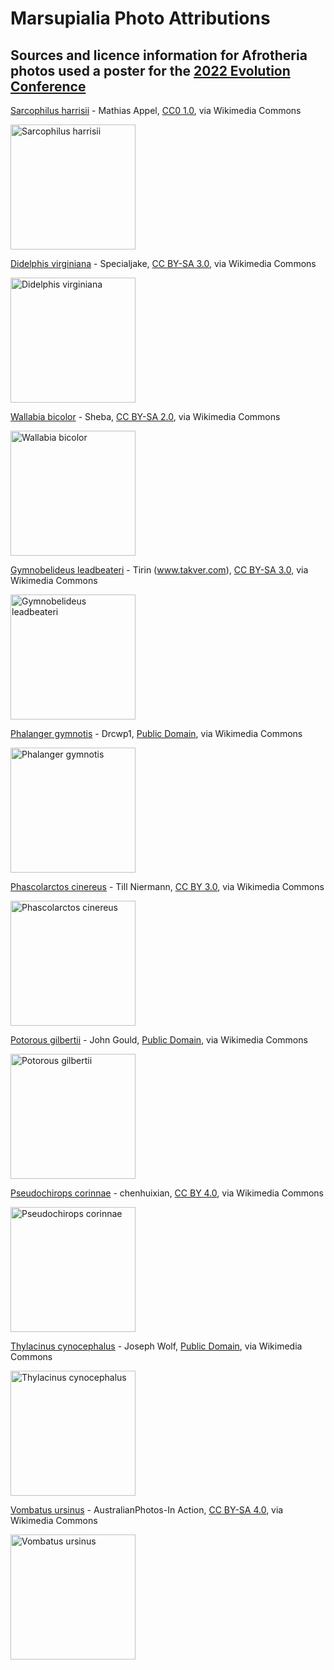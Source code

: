 # Marsupialia Photo Attributions

## Sources and licence information for Afrotheria photos used a poster for the [2022 Evolution Conference](https://www.evolutionmeetings.org)

[Sarcophilus harrisii](https://commons.wikimedia.org/wiki/File:Tasmanian_Devil_(24170311598).jpg) - Mathias Appel, [CC0 1.0](https://creativecommons.org/publicdomain/zero/1.0/deed.en), via Wikimedia Commons

<a target="_blank" href="https://upload.wikimedia.org/wikipedia/commons/8/8c/Tasmanian_Devil_%2824170311598%29.jpg">
	<img src="https://upload.wikimedia.org/wikipedia/commons/thumb/8/8c/Tasmanian_Devil_%2824170311598%29.jpg/512px-Tasmanian_Devil_%2824170311598%29.jpg" alt="Sarcophilus harrisii" width="200"/>
</a>

[Didelphis virginiana](https://commons.wikimedia.org/wiki/File:Didelphis_virginiana_with_young.JPG) - Specialjake, [CC BY-SA 3.0](https://creativecommons.org/licenses/by-sa/3.0), via Wikimedia Commons

<a target="_blank" href="https://upload.wikimedia.org/wikipedia/commons/0/07/Didelphis_virginiana_with_young.JPG">
	<img src="https://upload.wikimedia.org/wikipedia/commons/thumb/0/07/Didelphis_virginiana_with_young.JPG/512px-Didelphis_virginiana_with_young.JPG" alt="Didelphis virginiana" width="200"/>
</a>

[Wallabia bicolor](https://commons.wikimedia.org/wiki/File:Australia_Zoo_Wallaby-1_(9255992865).jpg) - Sheba, [CC BY-SA 2.0](https://creativecommons.org/licenses/by-sa/2.0), via Wikimedia Commons

<a target="_blank" href="https://upload.wikimedia.org/wikipedia/commons/6/6a/Australia_Zoo_Wallaby-1_%289255992865%29.jpg">
	<img src="https://upload.wikimedia.org/wikipedia/commons/thumb/6/6a/Australia_Zoo_Wallaby-1_%289255992865%29.jpg/512px-Australia_Zoo_Wallaby-1_%289255992865%29.jpg" alt="Wallabia bicolor" width="200"/>
</a>

[Gymnobelideus leadbeateri](https://commons.wikimedia.org/wiki/File:Leadbeater%27s_Possum_called_George_-_taxidermied_02.JPG) - Tirin (www.takver.com), [CC BY-SA 3.0](https://creativecommons.org/licenses/by-sa/3.0), via Wikimedia Commons

<a target="_blank" href="https://upload.wikimedia.org/wikipedia/commons/8/88/Leadbeater%27s_Possum_called_George_-_taxidermied_02.JPG">
	<img src="https://upload.wikimedia.org/wikipedia/commons/thumb/8/88/Leadbeater%27s_Possum_called_George_-_taxidermied_02.JPG/512px-Leadbeater%27s_Possum_called_George_-_taxidermied_02.JPG" alt="Gymnobelideus leadbeateri" width="200"/>
</a>

[Phalanger gymnotis](https://commons.wikimedia.org/wiki/File:Ground_Cuscus_cotswoldwildlifepark.jpg) - Drcwp1, [Public Domain](https://en.wikipedia.org/wiki/public_domain), via Wikimedia Commons

<a target="_blank" href="https://upload.wikimedia.org/wikipedia/commons/f/f6/Ground_Cuscus_cotswoldwildlifepark.jpg">
	<img src="https://upload.wikimedia.org/wikipedia/commons/thumb/f/f6/Ground_Cuscus_cotswoldwildlifepark.jpg/512px-Ground_Cuscus_cotswoldwildlifepark.jpg" alt="Phalanger gymnotis" width="200"/>
</a>

[Phascolarctos cinereus](https://commons.wikimedia.org/wiki/File:Koala_in_Zoo_Duisburg.jpg) - Till Niermann, [CC BY 3.0](https://creativecommons.org/licenses/by/3.0), via Wikimedia Commons

<a target="_blank" href="https://upload.wikimedia.org/wikipedia/commons/9/90/Koala_in_Zoo_Duisburg.jpg">
	<img src="https://upload.wikimedia.org/wikipedia/commons/thumb/9/90/Koala_in_Zoo_Duisburg.jpg/512px-Koala_in_Zoo_Duisburg.jpg" alt="Phascolarctos cinereus" width="200"/>
</a>

[Potorous gilbertii](https://commons.wikimedia.org/wiki/File:Potorous_gilberti_-_Gould.jpg) - John Gould, [Public Domain](https://en.wikipedia.org/wiki/public_domain), via Wikimedia Commons

<a target="_blank" href="https://upload.wikimedia.org/wikipedia/commons/a/a7/Potorous_gilberti_-_Gould.jpg">
	<img src="https://upload.wikimedia.org/wikipedia/commons/thumb/a/a7/Potorous_gilberti_-_Gould.jpg/512px-Potorous_gilberti_-_Gould.jpg" alt="Potorous gilbertii" width="200"/>
</a>

[Pseudochirops corinnae](https://commons.wikimedia.org/wiki/File:Pseudochirops_corinnae.png) - chenhuixian, [CC BY 4.0](https://creativecommons.org/licenses/by/4.0), via Wikimedia Commons

<a target="_blank" href="https://upload.wikimedia.org/wikipedia/commons/8/84/Pseudochirops_corinnae.png">
	<img src="https://upload.wikimedia.org/wikipedia/commons/thumb/8/84/Pseudochirops_corinnae.png/512px-Pseudochirops_corinnae.png" alt="Pseudochirops corinnae" width="200"/>
</a>

[Thylacinus cynocephalus](https://commons.wikimedia.org/wiki/File:ThylacinusWolf.jpg) - Joseph Wolf, [Public Domain](https://en.wikipedia.org/wiki/public_domain), via Wikimedia Commons

<a target="_blank" href="https://upload.wikimedia.org/wikipedia/commons/8/8b/ThylacinusWolf.jpg">
	<img src="https://upload.wikimedia.org/wikipedia/commons/thumb/8/8b/ThylacinusWolf.jpg/512px-ThylacinusWolf.jpg" alt="Thylacinus cynocephalus" width="200"/>
</a>

[Vombatus ursinus](https://commons.wikimedia.org/wiki/File:Wombat_from_Adelade.jpg) - AustralianPhotos-In Action, [CC BY-SA 4.0](https://creativecommons.org/licenses/by-sa/4.0), via Wikimedia Commons

<a target="_blank" href="https://upload.wikimedia.org/wikipedia/commons/2/2c/Wombat_from_Adelade.jpg">
	<img src="https://upload.wikimedia.org/wikipedia/commons/2/2c/Wombat_from_Adelade.jpg" alt="Vombatus ursinus" width="200"/>
</a>

